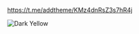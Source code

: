 https://t.me/addtheme/KMz4dnRsZ3s7hR4j

![Dark Yellow](https://github.com/user-attachments/assets/1a2c4042-4731-47d4-b794-fa82637382b9)
